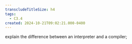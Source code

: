 ```yaml
---
transcludeTitleSize: h4
tags:
  - C3.4
created: 2024-10-21T09:02:21.000-0400
---
```

explain the difference between an interpreter and a compiler;